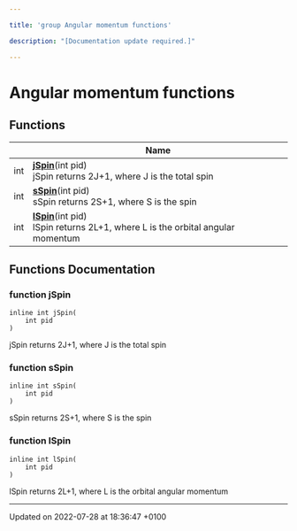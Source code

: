 ```yaml
---

title: 'group Angular momentum functions'

description: "[Documentation update required.]"

---
```


# Angular momentum functions



## Functions

|                | Name           |
| -------------- | -------------- |
| int | **[jSpin](/documentation/code/modules/group__mcutils__angmom/#function-jspin)**(int pid)<br>jSpin returns 2J+1, where J is the total spin  |
| int | **[sSpin](/documentation/code/modules/group__mcutils__angmom/#function-sspin)**(int pid)<br>sSpin returns 2S+1, where S is the spin  |
| int | **[lSpin](/documentation/code/modules/group__mcutils__angmom/#function-lspin)**(int pid)<br>lSpin returns 2L+1, where L is the orbital angular momentum  |


## Functions Documentation

### function jSpin

```
inline int jSpin(
    int pid
)
```

jSpin returns 2J+1, where J is the total spin 

### function sSpin

```
inline int sSpin(
    int pid
)
```

sSpin returns 2S+1, where S is the spin 

### function lSpin

```
inline int lSpin(
    int pid
)
```

lSpin returns 2L+1, where L is the orbital angular momentum 





-------------------------------

Updated on 2022-07-28 at 18:36:47 +0100
